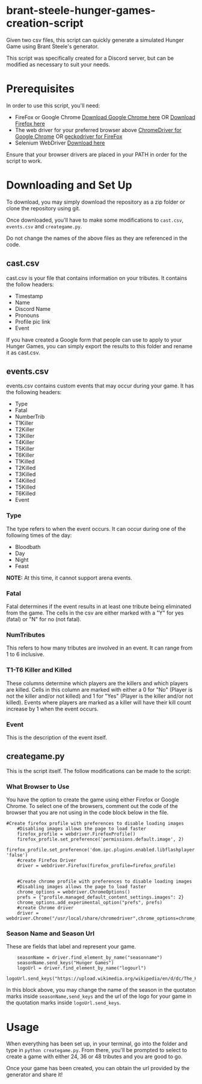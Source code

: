 # brant-steele-hunger-games-creation-script
Given two csv files, this script can quickly generate a simulated Hunger Game using Brant Steele's generator. 

This script was specifically created for a Discord server, but can be modified as necessary to suit your needs. 

# Prerequisites

In order to use this script, you'll need:

* FireFox or Google Chrome [Download Google Chrome here](https://www.google.com/chrome/) OR [Download Firefox here](https://www.mozilla.org/en-CA/firefox/)
* The web driver for your preferred browser above [ChromeDriver for Google Chrome](https://chromedriver.chromium.org/) OR [geckodriver for FireFox](https://github.com/mozilla/geckodriver/releases)
* Selenium WebDriver [Download here](https://www.selenium.dev/)

Ensure that your browser drivers are placed in your PATH in order for the script to work. 

# Downloading and Set Up

To download, you may simply download the repository as a zip folder or clone the repository using git. 

Once downloaded, you'll have to make some modifications to `cast.csv`, `events.csv` and `creategame.py`.

Do not change the names of the above files as they are referenced in the code. 

## cast.csv

cast.csv is your file that contains information on your tributes. It contains the follow headers:

* Timestamp	
* Name	
* Discord Name
* Pronouns	
* Profile pic link	
* Event

If you have created a Google form that people can use to apply to your Hunger Games, you can simply export the results to this folder and rename it as cast.csv. 

## events.csv

events.csv contains custom events that may occur during your game. It has the following headers:

* Type	
* Fatal	
* NumberTrib	
* T1Killer	
* T2Killer	
* T3Killer	
* T4Killer	
* T5Killer	
* T6Killer	
* T1Killed	
* T2Killed	
* T3Killed	
* T4Killed	
* T5Killed	
* T6Killed	
* Event

### Type

The type refers to when the event occurs. It can occur during one of the following times of the day:

* Bloodbath
* Day
* Night
* Feast

**NOTE:** At this time, it cannot support arena events. 

### Fatal

Fatal determines if the event results in at least one tribute being eliminated from the game. The cells in the csv are either marked with a "Y" for yes (fatal) or "N" for no (not fatal).

### NumTributes

This refers to how many tributes are involved in an event. It can range from 1 to 6 inclusive. 

### T1-T6 Killer and Killed

These columns determine which players are the killers and which players are killed. Cells in this column are marked with either a 0 for "No" (Player is not the killer and/or not killed) and 1 for "Yes" (Player is the killer and/or not killed). Events where players are marked as a killer will have their kill count increase by 1 when the event occurs.   

### Event

This is the description of the event itself. 

## creategame.py

This is the script itself. The follow modifications can be made to the script:

### What Browser to Use

You have the option to create the game using either Firefox or Google Chrome. To select one of the browsers, comment out the code of the browser that you are not using in the code block below in the file. 

```
#Create firefox profile with preferences to disable loading images
    #Disabling images allows the page to load faster
    firefox_profile = webdriver.FirefoxProfile()
    firefox_profile.set_preference('permissions.default.image', 2)
    firefox_profile.set_preference('dom.ipc.plugins.enabled.libflashplayer.so', 'false')
    #create Firefox Driver
    driver = webdriver.Firefox(firefox_profile=firefox_profile)


    #Create chrome profile with preferences to disable loading images
    #Disabling images allows the page to load faster
    chrome_options = webdriver.ChromeOptions()
    prefs = {"profile.managed_default_content_settings.images": 2}
    chrome_options.add_experimental_option("prefs", prefs)
    #create Chrome driver
    driver = webdriver.Chrome("/usr/local/share/chromedriver",chrome_options=chrome_options)
```

### Season Name and Season Url

These are fields that label and represent your game.

``` 
    seasonName = driver.find_element_by_name("seasonname")
    seasonName.send_keys("Hunger Games")
    logoUrl = driver.find_element_by_name("logourl")
    logoUrl.send_keys("https://upload.wikimedia.org/wikipedia/en/d/dc/The_Hunger_Games.jpg")
```

In this block above, you may change the name of the season in the quotaton marks inside `seasonName,send_keys` and the url of the logo for your game in the quotation marks inside `logoUrl.send_keys`.

# Usage

When everything has been set up, in your terminal, go into the folder and type in `python creategame.py`. From there, you'll be prompted to select to create a game with either 24, 36 or 48 tributes and you are good to go.

Once your game has been created, you can obtain the url provided by the generator and share it!